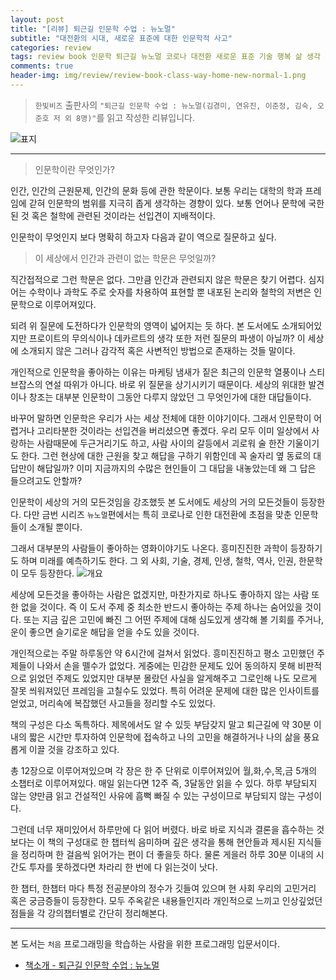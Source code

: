 ```yaml
---  
layout: post  
title: "[리뷰] 퇴근길 인문학 수업 : 뉴노멀"  
subtitle: "대전환의 시대, 새로운 표준에 대한 인문학적 사고"  
categories: review  
tags: review book 인문학 퇴근길 뉴노멀 코로나 대전환 새로운 표준 기술 행복 삶 생각 전환
comments: true  
header-img: img/review/review-book-class-way-home-new-normal-1.png
---  
```

  
> `한빛비즈` 출판사의 `"퇴근길 인문학 수업 : 뉴노멀(김경미, 연유진, 이준정, 김숙, 오준호 저 외 8명)"`를 읽고 작성한 리뷰입니다.  

![표지](https://theorydb.github.io/assets/img/review/review-book-class-way-home-new-normal-1.png)  

---

> 인문학이란 무엇인가?

인간, 인간의 근원문제, 인간의 문화 등에 관한 학문이다. 보통 우리는 대학의 학과 프레임에 갇혀 인문학의 범위를 지극히 좁게 생각하는 경향이 있다. 보통 언어나 문학에 국한된 것 혹은 철학에 관련된 것이라는 선입견이 지배적이다.

인문학이 무엇인지 보다 명확히 하고자 다음과 같이 역으로 질문하고 싶다.

> 이 세상에서 인간과 관련이 없는 학문은 무엇일까?

직간접적으로 그런 학문은 없다. 그만큼 인간과 관련되지 않은 학문은 찾기 어렵다. 심지어는 수학이나 과학도 주로 숫자를 차용하여 표현할 뿐 내포된 논리와 철학의 저변은 인문학으로 이루어져있다.

되려 위 질문에 도전하다가 인문학의 영역이 넓어지는 듯 하다. 본 도서에도 소개되어있지만 프로이트의 무의식이나 데카르트의 생각 또한 저런 질문의 파생이 아닐까? 이 세상에 소개되지 않은 그러나 감각적 혹은 사변적인 방법으로 존재하는 것들 말이다. 

개인적으로 인문학을 좋아하는 이유는 마케팅 냄새가 짙은 최근의 인문학 열풍이나 스티브잡스의 연설 따위가 아니다. 바로 위 질문을 상기시키기 때문이다. 세상의 위대한 발견이나 창조는 대부분 인문학이 그동안 다루지 않았던 그 무엇인가에 대한 대답들이다.

바꾸어 말하면 인문학은 우리가 사는 세상 전체에 대한 이야기이다. 그래서 인문학이 어렵거나 고리타분한 것이라는 선입견을 버리셨으면 좋겠다. 우리 모두 이미 일상에서 사랑하는 사람때문에 두근거리기도 하고, 사람 사이의 갈등에서 괴로워 술 한잔 기울이기도 한다. 그런 현상에 대한 근원을 찾고 해답을 구하기 위함인데 꼭 술자리 옆 동료의 대답만이 해답일까? 이미 지금까지의 수많은 현인들이 그 대답을 내놓았는데 왜 그 답은 들으려고도 안할까?

인문학이 세상의 거의 모든것임을 강조했듯 본 도서에도 세상의 거의 모든것들이 등장한다. 다만 금번 시리즈 `뉴노멀`편에서는 특히 코로나로 인한 대전환에 초점을 맞춘 인문학들이 소개될 뿐이다.

그래서 대부분의 사람들이 좋아하는 영화이야기도 나온다. 흥미진진한 과학이 등장하기도 하며 미래를 예측하기도 한다. 그 외 사회, 기술, 경제, 인생, 철학, 역사, 인권, 한문학이 모두 등장한다. 
![개요](https://theorydb.github.io/assets/img/review/review-book-class-way-home-new-normal-2.png)  

세상에 모든것을 좋아하는 사람은 없겠지만, 마찬가지로 하나도 좋아하지 않는 사람 또한 없을 것이다. 즉 이 도서 주제 중 최소한 반드시 좋아하는 주제 하나는 숨어있을 것이다. 또는 지금 깊은 고민에 빠진 그 어떤 주제에 대해 심도있게 생각해 볼 기회를 주거나, 운이 좋으면 슬기로운 해답을 얻을 수도 있을 것이다.

개인적으로는 주말 하루동안 약 6시간에 걸쳐서 읽었다. 흥미진진하고 평소 고민했던 주제들이 나와서 손을 뗄수가 없었다. 게중에는 민감한 문제도 있어 동의하지 못해 비판적으로 읽었던 주제도 있었지만 대부분 몰랐던 사실을 알게해주고 그로인해 나도 모르게 잘못 씌워져있던 프레임을 고칠수도 있었다. 특히 어려운 문제에 대한 많은 인사이트를 얻었고, 머리속에 복잡했던 사고들을 정리할 수도 있었다.

책의 구성은 다소 독특하다. 제목에서도 알 수 있듯 부담갖지 말고 퇴근길에 약 30분 이내의 짧은 시간만 투자하여 인문학에 접속하고 나의 고민을 해결하거나 나의 삶을 풍요롭게 이끌 것을 강조하고 있다.

총 12장으로 이루어져있으며 각 장은 한 주 단위로 이루어져있어 월,화,수,목,금 5개의 소챕터로 이루어져있다. 매일 읽는다면 12주 즉, 3달동안 읽을 수 있다. 하루 부담되지 않는 양만큼 읽고 건설적인 사유에 흠뻑 빠질 수 있는 구성이므로 부담되지 않는 구성이다.

그런데 너무 재미있어서 하루만에 다 읽어 버렸다. 바로 바로 지식과 결론을 흡수하는 것 보다는 이 책의 구성대로 한 챕터씩 음미하며 깊은 생각을 통해 현안들과 제시된 지식들을 정리하며 한 걸음씩 읽어가는 편이 더 좋을듯 하다. 물론 게을러 하루 30분 이내의 시간도 투자를 못하겠다면 차라리 한 번에 다 읽는것이 낫다.

한 챕터, 한챕터 마다 특정 전공분야의 정수가 깃들여 있으며 현 사회 우리의 고민거리 혹은 궁금증들이 등장한다. 모두 주옥같은 내용들인지라 개인적으로 느끼고 인상깊었던 점들을 각 강의챕터별로 간단히 정리해본다.

---











본 도서는 `처음` 프로그래밍을 학습하는 사람을 위한 프로그래밍 입문서이다.

* [책소개 - 퇴근길 인문학 수업 : 뉴노멀](http://www.yes24.com/Product/Goods/90864285)


